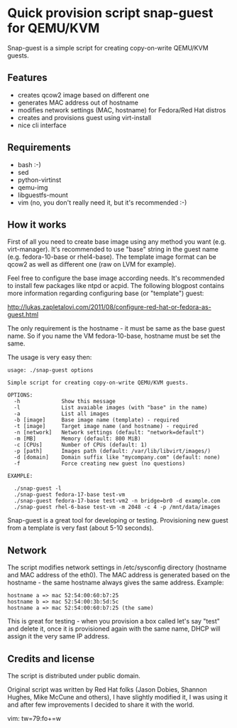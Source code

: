 
Quick provision script snap-guest for QEMU/KVM
==============================================

Snap-guest is a simple script for creating copy-on-write QEMU/KVM guests.

Features
--------

 * creates qcow2 image based on different one
 * generates MAC address out of hostname
 * modifies network settings (MAC, hostname) for Fedora/Red Hat distros
 * creates and provisions guest using virt-install
 * nice cli interface

Requirements
------------

 * bash :-)
 * sed
 * python-virtinst
 * qemu-img
 * libguestfs-mount
 * vim (no, you don't really need it, but it's recommended :-)

How it works
------------

First of all you need to create base image using any method you want (e.g. 
virt-manager). It's recommended to use "base" string in the guest name
(e.g. fedora-10-base or rhel4-base). The template image format can be qcow2 as 
well as different one (raw on LVM for example).

Feel free to configure the base image according needs. It's recommended to 
install few packages like ntpd or acpid. The following blogpost contains more
information regarding configuring base (or "template") guest:

http://lukas.zapletalovi.com/2011/08/configure-red-hat-or-fedora-as-guest.html

The only requirement is the hostname - it must be same as the base guest name.
So if you name the VM fedora-10-base, hostname must be set the same.

The usage is very easy then:

    usage: ./snap-guest options

    Simple script for creating copy-on-write QEMU/KVM guests.

    OPTIONS:
      -h             Show this message
      -l             List avaiable images (with "base" in the name)
      -a             List all images
      -b [image]     Base image name (template) - required
      -t [image]     Target image name (and hostname) - required
      -n [network]   Network settings (default: "network=default")
      -m [MB]        Memory (default: 800 MiB)
      -c [CPUs]      Number of CPUs (default: 1)
      -p [path]      Images path (default: /var/lib/libvirt/images/)
      -d [domain]    Domain suffix like "mycompany.com" (default: none)
      -f             Force creating new guest (no questions)

    EXAMPLE:

      ./snap-guest -l
      ./snap-guest fedora-17-base test-vm
      ./snap-guest fedora-17-base test-vm2 -n bridge=br0 -d example.com
      ./snap-guest rhel-6-base test-vm -m 2048 -c 4 -p /mnt/data/images

Snap-guest is a great tool for developing or testing. Provisioning new guest 
from a template is very fast (about 5-10 seconds).

Network
-------

The script modifies network settings in /etc/sysconfig directory (hostname and 
MAC address of the eth0). The MAC address is generated based on the hostname - 
the same hostname always gives the same address. Example:

    hostname a => mac 52:54:00:60:b7:25
    hostname b => mac 52:54:00:3b:5d:5c
    hostname a => mac 52:54:00:60:b7:25 (the same)

This is great for testing - when you provision a box called let's say "test" 
and delete it, once it is provisioned again with the same name, DHCP will 
assign it the very same IP address.

Credits and license
-------------------

The script is distributed under public domain.

Original script was written by Red Hat folks (Jason Dobies, Shannon Hughes,
Mike McCune and others), I have slightly modified it, I was using it and after 
few improvements I decided to share it with the world.

vim: tw=79:fo+=w
